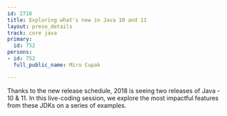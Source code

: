 ```yaml
---
id: 2716
title: Exploring what's new in Java 10 and 11
layout: preso_details
track: core java
primary:
  id: 752
persons:
- id: 752
  full_public_name: Miro Cupak

---
```

<p>Thanks to the new release schedule, 2018 is seeing two releases of Java - 10 &amp; 11. In this live-coding session, we explore the most impactful features from these JDKs on a series of examples.</p>
